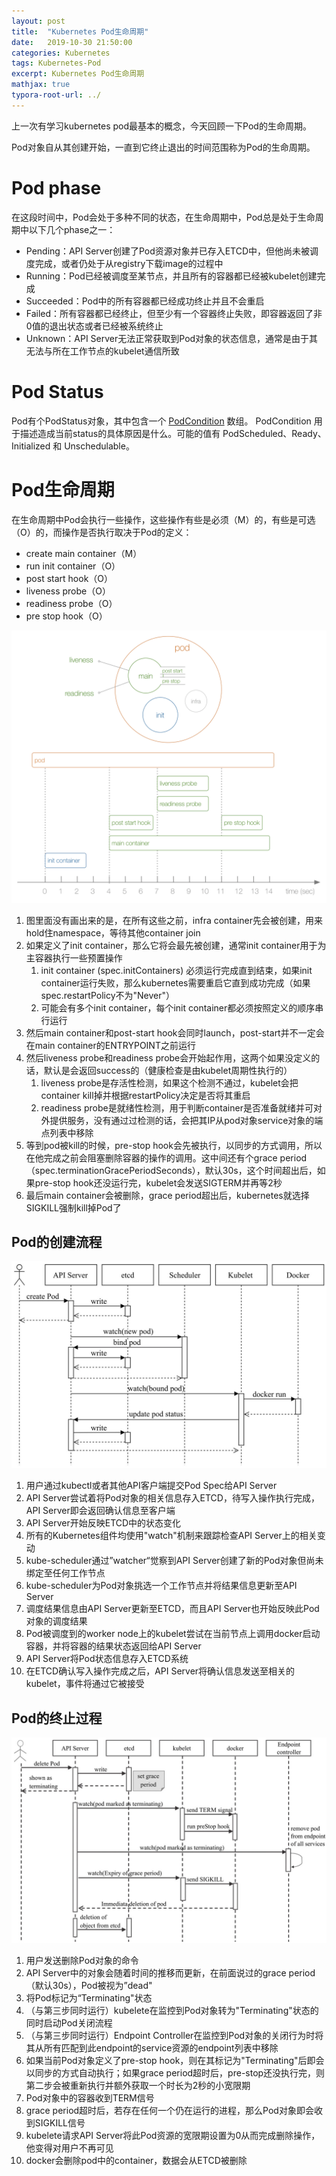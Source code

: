 ```yaml
---
layout: post
title:  "Kubernetes Pod生命周期"
date:   2019-10-30 21:50:00
categories: Kubernetes
tags: Kubernetes-Pod
excerpt: Kubernetes Pod生命周期
mathjax: true
typora-root-url: ../
---
```


上一次有学习kubernetes pod最基本的概念，今天回顾一下Pod的生命周期。

Pod对象自从其创建开始，一直到它终止退出的时间范围称为Pod的生命周期。

# Pod phase

在这段时间中，Pod会处于多种不同的状态，在生命周期中，Pod总是处于生命周期中以下几个phase之一：

* Pending：API Server创建了Pod资源对象并已存入ETCD中，但他尚未被调度完成，或者仍处于从registry下载image的过程中
* Running：Pod已经被调度至某节点，并且所有的容器都已经被kubelet创建完成
* Succeeded：Pod中的所有容器都已经成功终止并且不会重启
* Failed：所有容器都已经终止，但至少有一个容器终止失败，即容器返回了非0值的退出状态或者已经被系统终止
* Unknown：API Server无法正常获取到Pod对象的状态信息，通常是由于其无法与所在工作节点的kubelet通信所致

# Pod Status

Pod有个PodStatus对象，其中包含一个 [PodCondition](https://kubernetes.io/docs/resources-reference/v1.7/#podcondition-v1-core) 数组。 PodCondition 用于描述造成当前status的具体原因是什么。可能的值有 PodScheduled、Ready、Initialized 和 Unschedulable。

# Pod生命周期

在生命周期中Pod会执行一些操作，这些操作有些是必须（M）的，有些是可选（O）的，而操作是否执行取决于Pod的定义：

* create main container（M）
* run init container（O）
* post start hook（O）
* liveness probe（O）
* readiness probe（O）
* pre stop hook（O）

![img](/assets/images/loap-20191030211604014.png)

1. 图里面没有画出来的是，在所有这些之前，infra container先会被创建，用来hold住namespace，等待其他container join
2. 如果定义了init container，那么它将会最先被创建，通常init container用于为主容器执行一些预置操作
   1. init container (spec.initContainers) 必须运行完成直到结束，如果init container运行失败，那么kubernetes需要重启它直到成功完成（如果spec.restartPolicy不为"Never"）
   2. 可能会有多个init container，每个init container都必须按照定义的顺序串行运行
3. 然后main container和post-start hook会同时launch，post-start并不一定会在main container的ENTRYPOINT之前运行
4. 然后liveness probe和readiness probe会开始起作用，这两个如果没定义的话，默认是会返回success的（健康检查是由kubelet周期性执行的）
   1. liveness probe是存活性检测，如果这个检测不通过，kubelet会把container kill掉并根据restartPolicy决定是否将其重启
   2. readiness probe是就绪性检测，用于判断container是否准备就绪并可对外提供服务，没有通过过检测的话，会把其IP从pod对象service对象的端点列表中移除
5. 等到pod被kill的时候，pre-stop hook会先被执行，以同步的方式调用，所以在他完成之前会阻塞删除容器的操作的调用。这中间还有个grace period（spec.terminationGracePeriodSeconds），默认30s，这个时间超出后，如果pre-stop hook还没运行完，kubelet会发送SIGTERM并再等2秒
6. 最后main container会被删除，grace period超出后，kubernetes就选择SIGKILL强制kill掉Pod了



## Pod的创建流程

![image-20191030211642133](/assets/images/image-20191030211642133.png)

1. 用户通过kubectl或者其他API客户端提交Pod Spec给API Server
2. API Server尝试着将Pod对象的相关信息存入ETCD，待写入操作执行完成，API Server即会返回确认信息至客户端
3. API Server开始反映ETCD中的状态变化
4. 所有的Kubernetes组件均使用"watch"机制来跟踪检查API Server上的相关变动
5. kube-scheduler通过”watcher“觉察到API Server创建了新的Pod对象但尚未绑定至任何工作节点
6. kube-scheduler为Pod对象挑选一个工作节点并将结果信息更新至API Server
7. 调度结果信息由API Server更新至ETCD，而且API Server也开始反映此Pod对象的调度结果
8. Pod被调度到的worker node上的kubelet尝试在当前节点上调用docker启动容器，并将容器的结果状态返回给API Server
9. API Server将Pod状态信息存入ETCD系统
10. 在ETCD确认写入操作完成之后，API Server将确认信息发送至相关的kubelet，事件将通过它被接受

## Pod的终止过程

![image-20191030211707070](/assets/images/image-20191030211707070.png)

1. 用户发送删除Pod对象的命令
2. API Server中的对象会随着时间的推移而更新，在前面说过的grace period （默认30s），Pod被视为”dead"
3. 将Pod标记为“Terminating"状态
4. （与第三步同时运行）kubelete在监控到Pod对象转为"Terminating"状态的同时启动Pod关闭流程
5. （与第三步同时运行）Endpoint Controller在监控到Pod对象的关闭行为时将其从所有匹配到此endpoint的service资源的endpoint列表中移除
6. 如果当前Pod对象定义了pre-stop hook，则在其标记为"Terminating"后即会以同步的方式自动执行；如果grace period超时后，pre-stop还没执行完，则第二步会被重新执行并额外获取一个时长为2秒的小宽限期
7. Pod对象中的容器收到TERM信号
8. grace period超时后，若存在任何一个仍在运行的进程，那么Pod对象即会收到SIGKILL信号
9. kubelete请求API Server将此Pod资源的宽限期设置为0从而完成删除操作，他变得对用户不再可见
10. docker会删除pod中的container，数据会从ETCD被删除